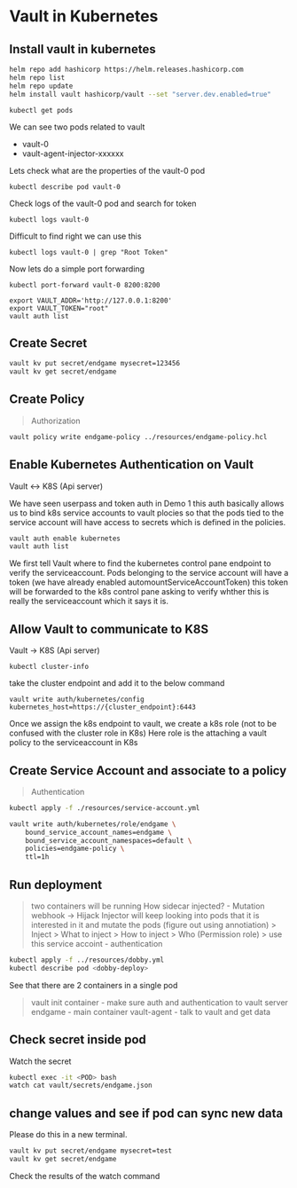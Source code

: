 # Vault in Kubernetes

## Install vault in kubernetes

```bash
helm repo add hashicorp https://helm.releases.hashicorp.com
helm repo list
helm repo update
helm install vault hashicorp/vault --set "server.dev.enabled=true"
```

```
kubectl get pods
```
We can see two pods related to vault
- vault-0
- vault-agent-injector-xxxxxx

Lets check what are the properties of the vault-0 pod
```
kubectl describe pod vault-0
```
Check logs of the vault-0 pod and search for token
```
kubectl logs vault-0
```
Difficult to find right we can use this
```
kubectl logs vault-0 | grep "Root Token"
```

Now lets do a simple port forwarding
```
kubectl port-forward vault-0 8200:8200
```

```
export VAULT_ADDR='http://127.0.0.1:8200'
export VAULT_TOKEN="root"
vault auth list
```

## Create Secret

```bash
vault kv put secret/endgame mysecret=123456
vault kv get secret/endgame
```



## Create Policy
> Authorization

```bash
vault policy write endgame-policy ../resources/endgame-policy.hcl
```



## Enable Kubernetes Authentication on Vault
Vault <-> K8S (Api server)

We have seen userpass and token auth in Demo 1 this auth basically allows us to bind k8s service accounts to vault plocies so that the pods tied to the service account will have access to secrets which is defined in the policies.


```bash
vault auth enable kubernetes
vault auth list
```



We first tell Vault where to find  the kubernetes control pane endpoint
to verify the serviceaccount. Pods belonging to the service account will have a token (we have already enabled automountServiceAccountToken) this token will be forwarded to the k8s control pane asking to verify whther this is really the serviceaccount which it says it is.


## Allow Vault to communicate to K8S
Vault -> K8S (Api server)
```
kubectl cluster-info
```

take the cluster endpoint and add it to the below command

```
vault write auth/kubernetes/config kubernetes_host=https://{cluster_endpoint}:6443
```

Once we assign the k8s endpoint to vault, we create a k8s role (not to be confused with the cluster role in K8s) Here role is the attaching a vault policy to the serviceaccount in K8s

## Create Service Account and associate to a policy
> Authentication

```bash
kubectl apply -f ./resources/service-account.yml
```


```bash
vault write auth/kubernetes/role/endgame \
    bound_service_account_names=endgame \
    bound_service_account_namespaces=default \
    policies=endgame-policy \
    ttl=1h
```

## Run deployment
> two containers will be running
> How sidecar injected? - Mutation webhook -> Hijack
> Injector will keep looking into pods that it is interested in it and mutate the pods (figure out using annotiation)
    > Inject
    > What to inject
    > How to inject
    > Who (Permission role)
    > use this service accoint - authentication

```bash
kubectl apply -f ../resources/dobby.yml
kubectl describe pod <dobby-deploy>
```
See that there are 2 containers in a single pod
> vault init container - make sure auth and authentication to vault server
> endgame  - main container
> vault-agent - talk to vault and get data

## Check secret inside pod
Watch the secret
```bash
kubectl exec -it <POD> bash
watch cat vault/secrets/endgame.json
```

## change values and see if pod can sync new data
Please do this in a new terminal.
```bash
vault kv put secret/endgame mysecret=test
vault kv get secret/endgame
```
Check the results of the watch command
